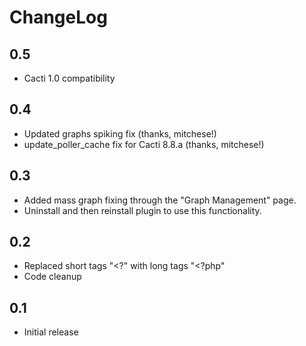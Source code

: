 # ChangeLog

## 0.5

* Cacti 1.0 compatibility

## 0.4

* Updated graphs spiking fix (thanks, mitchese!)
* update_poller_cache fix for Cacti 8.8.a (thanks, mitchese!)

## 0.3

* Added mass graph fixing through the "Graph Management" page.
* Uninstall and then reinstall plugin to use this functionality.

## 0.2

* Replaced short tags "<?" with long tags "<?php"
* Code cleanup

## 0.1

* Initial release